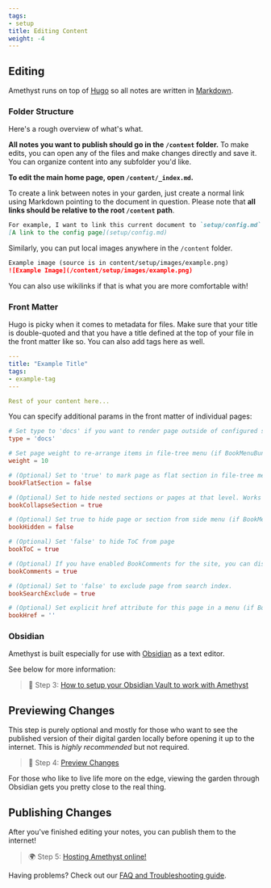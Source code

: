 ```yaml
---
tags:
- setup
title: Editing Content
weight: -4
---
```


## Editing 
Amethyst runs on top of [Hugo](https://gohugo.io/) so all notes are written in [Markdown](https://www.markdownguide.org/getting-started/).

### Folder Structure
Here's a rough overview of what's what.

**All notes you want to publish should go in the `/content` folder.** To make edits, you can open any of the files and make changes directly and save it. You can organize content into any subfolder you'd like.

**To edit the main home page, open `/content/_index.md`.**

To create a link between notes in your garden, just create a normal link using Markdown pointing to the document in question. Please note that **all links should be relative to the root `/content` path**. 

```markdown
For example, I want to link this current document to `setup/config.md`.
[A link to the config page](setup/config.md)
```

Similarly, you can put local images anywhere in the `/content` folder.

```markdown
Example image (source is in content/setup/images/example.png)
![Example Image](/content/setup/images/example.png)
```

You can also use wikilinks if that is what you are more comfortable with!

### Front Matter
Hugo is picky when it comes to metadata for files. Make sure that your title is double-quoted and that you have a title defined at the top of your file in the front matter like so. You can also add tags here as well.

```yaml
---
title: "Example Title"
tags:
- example-tag
---

Rest of your content here...
```

You can specify additional params in the front matter of individual pages:

```toml
# Set type to 'docs' if you want to render page outside of configured section or if you render section other than 'docs'
type = 'docs'

# Set page weight to re-arrange items in file-tree menu (if BookMenuBundle not set)
weight = 10

# (Optional) Set to 'true' to mark page as flat section in file-tree menu (if BookMenuBundle not set)
bookFlatSection = false

# (Optional) Set to hide nested sections or pages at that level. Works only with file-tree menu mode
bookCollapseSection = true

# (Optional) Set true to hide page or section from side menu (if BookMenuBundle not set)
bookHidden = false

# (Optional) Set 'false' to hide ToC from page
bookToC = true

# (Optional) If you have enabled BookComments for the site, you can disable it for specific pages.
bookComments = true

# (Optional) Set to 'false' to exclude page from search index.
bookSearchExclude = true

# (Optional) Set explicit href attribute for this page in a menu (if BookMenuBundle not set)
bookHref = ''
```


### Obsidian
Amethyst is built especially for use with [Obsidian](http://obsidian.md/) as a text editor. 

See below for more information:

> 🔗 Step 3: [How to setup your Obsidian Vault to work with Amethyst](setup/obsidian.md)

## Previewing Changes
This step is purely optional and mostly for those who want to see the published version of their digital garden locally before opening it up to the internet. This is *highly recommended* but not required.

> 👀 Step 4: [Preview Changes](setup/preview%20changes.md)

For those who like to live life more on the edge, viewing the garden through Obsidian gets you pretty close to the real thing.

## Publishing Changes
After you've finished editing your notes, you can publish them to the internet!

> 🌍 Step 5: [Hosting Amethyst online!](setup/hosting.md)

Having problems? Check out our [FAQ and Troubleshooting guide](setup/troubleshooting.md).
